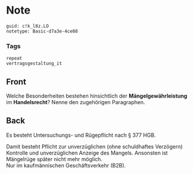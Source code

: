 # Note
```
guid: c!k_l8z.LO
notetype: Basic-d7a3e-4ce08
```

### Tags
```
repeat
vertragsgestaltung_it
```

## Front
Welche Besonderheiten bestehen hinsichtlich der
<b>Mängelgewährleistung</b> im <b>Handelsrecht</b>? Nenne den
zugehörigen Paragraphen.

## Back
Es besteht Untersuchungs- und Rügepflicht nach § 377 HGB.
<div>
  Damit besteht Pflicht zur unverzüglichen (ohne schuldhaftes
  Verzögern) Kontrolle und unverzüglichen Anzeige des Mangels.
  Ansonsten ist Mängelrüge später nicht mehr möglich.
</div>
<div>
  Nur im kaufmännischen Geschäftsverkehr (B2B).
</div>
